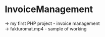 # InvoiceManagement
-> my first PHP project - invoice management <br>
-> fakturomat.mp4 - sample of working
